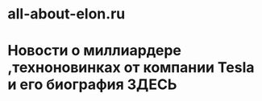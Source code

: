 # all-about-elon.ru
<!DOCTYPE html>
<html>
 <head>
  <meta charset="utf-8">
  <title>Всё про Илона Маска</title>
   <title>All about Elon Musk</title>
 </head>
 <body>
  <h1> Новости о миллиардере ,техноновинках от компании Tesla и его биография ЗДЕСЬ </h1>
  <p></p>
 </body>
</html>
